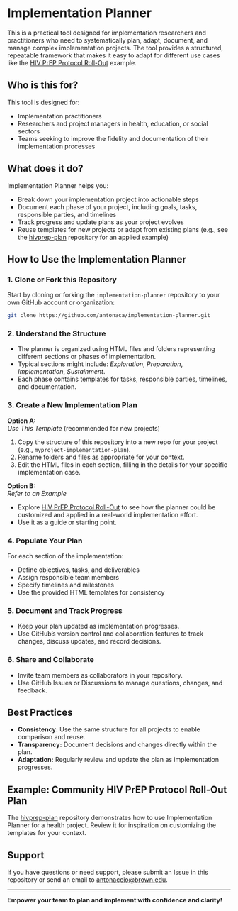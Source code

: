 # Implementation Planner

This is a practical tool designed for implementation researchers and practitioners who need to systematically plan, adapt, document, and manage complex implementation projects. The tool provides a structured, repeatable framework that makes it easy to adapt for different use cases like the [HIV PrEP Protocol Roll-Out](https://github.com/antonaca/hivprep-plan) example.

## Who is this for?

This tool is designed for:
- Implementation practitioners
- Researchers and project managers in health, education, or social sectors
- Teams seeking to improve the fidelity and documentation of their implementation processes

## What does it do?

Implementation Planner helps you:
- Break down your implementation project into actionable steps
- Document each phase of your project, including goals, tasks, responsible parties, and timelines
- Track progress and update plans as your project evolves
- Reuse templates for new projects or adapt from existing plans (e.g., see the [hivprep-plan](https://github.com/antonaca/hivprep-plan) repository for an applied example)

## How to Use the Implementation Planner

### 1. Clone or Fork this Repository

Start by cloning or forking the `implementation-planner` repository to your own GitHub account or organization:

```bash
git clone https://github.com/antonaca/implementation-planner.git
```

### 2. Understand the Structure

- The planner is organized using HTML files and folders representing different sections or phases of implementation.
- Typical sections might include: _Exploration_, _Preparation_, _Implementation_, _Sustainment_.
- Each phase contains templates for tasks, responsible parties, timelines, and documentation.

### 3. Create a New Implementation Plan

**Option A:**  
_Use This Template_ (recommended for new projects)

1. Copy the structure of this repository into a new repo for your project (e.g., `myproject-implementation-plan`).
2. Rename folders and files as appropriate for your context.
3. Edit the HTML files in each section, filling in the details for your specific implementation case.

**Option B:**  
_Refer to an Example_

- Explore [HIV PrEP Protocol Roll-Out](https://antonaca.github.io/hivprep-plan) to see how the planner could be customized and applied in a real-world implementation effort.
- Use it as a guide or starting point.

### 4. Populate Your Plan

For each section of the implementation:

- Define objectives, tasks, and deliverables
- Assign responsible team members
- Specify timelines and milestones
- Use the provided HTML templates for consistency

### 5. Document and Track Progress

- Keep your plan updated as implementation progresses.
- Use GitHub’s version control and collaboration features to track changes, discuss updates, and record decisions.

### 6. Share and Collaborate

- Invite team members as collaborators in your repository.
- Use GitHub Issues or Discussions to manage questions, changes, and feedback.

## Best Practices

- **Consistency:** Use the same structure for all projects to enable comparison and reuse.
- **Transparency:** Document decisions and changes directly within the plan.
- **Adaptation:** Regularly review and update the plan as implementation progresses.

## Example: Community HIV PrEP Protocol Roll-Out Plan

The [hivprep-plan](https://antonaca.github.io/hivprep-plan) repository demonstrates how to use Implementation Planner for a health project. Review it for inspiration on customizing the templates for your context.

## Support

If you have questions or need support, please submit an Issue in this repository or send an email to [antonaccio@brown.edu](mailto:antonaccio@brown.edu).

---

**Empower your team to plan and implement with confidence and clarity!**
